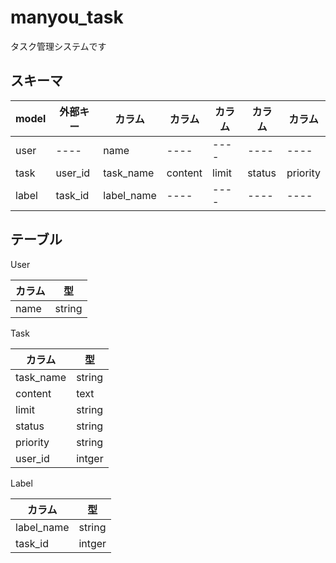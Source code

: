 # manyou_task
  タスク管理システムです

## スキーマ

| model | 外部キー |カラム|カラム|カラム|カラム|カラム|
----|----|----|----|----|----|----
| user | ---- | name | ---- | ---- | ---- | ---- |
| task | user_id | task_name | content | limit | status | priority |
| label| task_id | label_name | ---- | ---- | ---- | ---- |

## テーブル

User

| カラム | 型 |
----|----
| name | string |

Task

| カラム | 型 |
----|----
| task_name | string |
| content | text |
| limit | string |
| status | string|
| priority | string |
| user_id | intger |

Label

| カラム | 型 |
----|----
| label_name | string |
| task_id | intger |
